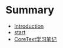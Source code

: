 # Summary

* [Introduction](README.md)
* [start](start.md)
* [CoreText学习笔记](coretextxue-xi-bi-ji.md)

